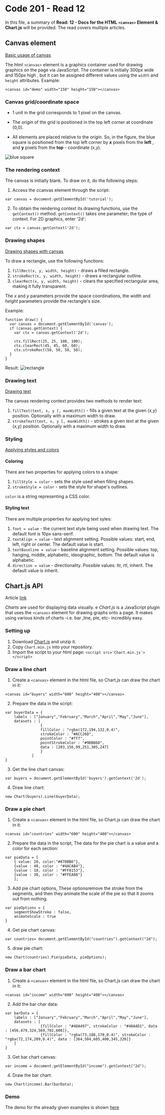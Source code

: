 # Code 201 - Read 12

In this file, a summary of **Read: 12 - Docs for the HTML `<canvas>` Element & Chart.js** will be provided. The read covers multiple articles.

## Canvas element

[Basic usage of canvas](https://developer.mozilla.org/en-US/docs/Web/API/Canvas_API/Tutorial/Basic_usage)

The html `<canvas>` element is a graphics container used for drawing graphics on the page via JavaScript. The container is initially 300px wide and 150px high , but it can be assigned different values using the `width` and `height` attributes. Example:

```
<canvas id="demo" width="150" height="150"></canvas>

```

### Canvas grid/coordinate space

* 1 unit in the grid corresponds to 1 pixel on the canvas.

* The *origin* of the grid is positioned in the top left corner at coordinate (0,0).

* All elements are placed relative to the *origin*. So, in the figure, the blue square is positioned from the top left corner by **x** pixels from the **left** , and **y** pixels from the **top** - coordinate (x,y).

![blue square](https://developer.mozilla.org/en-US/docs/Web/API/Canvas_API/Tutorial/Drawing_shapes/canvas_default_grid.png)

### The rendering context

The canvas is initially blank. To draw on it, do the following steps:

1. Access the ccanvas element through the script:

```
var canvas = document.getElementById('tutorial');
```

2. To obtain the rendering context its drawing functions, use the `getContext()` method. `getContext()` takes one parameter; the type of context. For 2D graphics, enter '2d':

```
var ctx = canvas.getContext('2d');
```

### Drawing shapes

[Drawing shapes with canvas](https://developer.mozilla.org/en-US/docs/Web/API/Canvas_API/Tutorial/Drawing_shapes)

To draw a rectangle, use the following functions:

1. `fillRect(x, y, width, height)` - draws a filled rectangle.
2. `strokeRect(x, y, width, height)` - draws a rectangular outline.
3. `clearRect(x, y, width, height)` - clears the specified rectangular area, making it fully transparent.

The *x* and *y* parameters provide the space coordinations, the *width* and *height* parameters provide the rectangle's size.

Example:

```
function draw() {
  var canvas = document.getElementById('canvas');
  if (canvas.getContext) {
    var ctx = canvas.getContext('2d');

    ctx.fillRect(25, 25, 100, 100);
    ctx.clearRect(45, 45, 60, 60);
    ctx.strokeRect(50, 50, 50, 50);
  }
}
```

Result:
![rectangle](https://developer.mozilla.org/en-US/docs/Web/API/Canvas_API/Tutorial/Drawing_shapes/canvas_rect.png)

### Drawing text

[Drawing text](https://developer.mozilla.org/en-US/docs/Web/API/Canvas_API/Tutorial/Drawing_text)

The canvas rendering context provides two methods to render text:

1. `fillText(text, x, y [, maxWidth])` - fills a given text at the given (x,y) position. Optionally with a maximum width to draw.
2. `strokeText(text, x, y [, maxWidth])`  - strokes a given text at the given (x,y) position. Optionally with a maximum width to draw.

### Styling

[Applying styles and colors](https://developer.mozilla.org/en-US/docs/Web/API/Canvas_API/Tutorial/Applying_styles_and_colors)

#### Coloring

There are two properties for applying colors to a shape:

1. `fillStyle = color` - sets the style used when filling shapes.
2. `strokeStyle = color` - sets the style for shape's outlines.

`color` is a string representing a CSS color.

#### Styling text

There are multiple properties for applying text syles:

1. `font = value` - the current text style being used when drawing text. The default font is 10px sans-serif.
2. `textAlign = value` - text alignment setting. Possible values: start, end, left, right or center. The default value is start.
3. `textBaseline = value` - baseline alignment setting. Possible values: top, hanging, middle, alphabetic, ideographic, bottom. The default value is alphabetic.
4. `direction = value` - directionality. Possible values: ltr, rtl, inherit. The default value is inherit.


## Chart.js API

Article [link](https://www.webdesignerdepot.com/2013/11/easily-create-stunning-animated-charts-with-chart-js/)

*Charts* are used for displaying data visually.
e
*Chart.js* is a JavaScript plugin that uses the `<canvas>` element for drawing graphs onto a page. It makes using various kinds of charts -i.e. bar ,line, pie, etc- incredibly easy.

### Setting up

1. Download [Chart.js](https://github.com/chartjs/Chart.js) and unzip it.
2. Copy `Chart.min.js` into your repository.
3. Import the script to your html page: `<script src='Chart.min.js'></script>`

### Draw a line chart

1. Create a `<canvas>` element in the html file, so Chart.js can draw the chart in it:

```
<canvas id="buyers" width="600" height="400"></canvas>
```

2. Prepare the data in the script:

```
var buyerData = {
    labels : ["January","February","March","April","May","June"],
    datasets : [
                {
                fillColor : "rgba(172,194,132,0.4)",
                strokeColor : "#ACC26D",
                pointColor : "#fff",
                pointStrokeColor : "#9DB86D",
                data : [203,156,99,251,305,247]
                }
            ]
}
```

3. Get the line chart canvas:

```
var buyers = document.getElementById('buyers').getContext('2d');
```

4. Draw line chart:

```
new Chart(buyers).Line(buyerData);
```

### Draw a pie chart

1. Create a `<canvas>` element in the html file, so Chart.js can draw the chart in it:

```
<canvas id="countries" width="600" height="400"></canvas>
```

2. Prepare the data in the script, The data for the pie chart is a value and a color for each section:

```
var pieData = [
    { value: 20, color:"#878BB6"},
    {value : 40, color : "#4ACAB4"},
    {value : 10, color : "#FF8153"},
    {value : 30, color : "#FFEA88"}
    ];
```

3. Add pie chart options, These optionsremove the stroke from the segments, and then they animate the scale of the pie so that it zooms out from nothing.

```
var pieOptions = { 
    segmentShowStroke : false, 
    animateScale : true 
}
```

4. Get pie chart canvas:

```
var countries= document.getElementById("countries").getContext("2d");
```

5. draw pie chart:

```
new Chart(countries).Pie(pieData, pieOptions);
```

### Draw a bar chart

1. Create a `<canvas>` element in the html file, so Chart.js can draw the chart in it:

```
<canvas id="income" width="600" height="400"></canvas>
```

2. Add the bar char data:

```
var barData = {
    labels : ["January","February","March","April","May","June"],
    datasets : [
                {fillColor : "#48A497", strokeColor : "#48A4D1", data : [456,479,324,569,702,600]},
                {fillColor : "rgba(73,188,170,0.4)", strokeColor : "rgba(72,174,209,0.4)", data : [364,504,605,400,345,320]}
    ]
}
```

3. Get bar chart canvas:

```
var income = document.getElementById("income").getContext("2d");
```

4. Draw the bar chart:

```
new Chart(income).Bar(barData);
```

### Demo

The demo for the already given examples is shown [here](https://www.webdesignerdepot.com/cdn-origin/uploads7/easily-create-stunning-animated-charts-with-chart-js/chartjs-demo.html)

